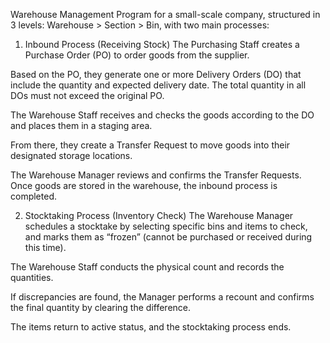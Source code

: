 Warehouse Management Program for a small-scale company, structured in 3 levels: Warehouse > Section > Bin, with two main processes:

1. Inbound Process (Receiving Stock)
The Purchasing Staff creates a Purchase Order (PO) to order goods from the supplier.

Based on the PO, they generate one or more Delivery Orders (DO) that include the quantity and expected delivery date. The total quantity in all DOs must not exceed the original PO.

The Warehouse Staff receives and checks the goods according to the DO and places them in a staging area.

From there, they create a Transfer Request to move goods into their designated storage locations.

The Warehouse Manager reviews and confirms the Transfer Requests. Once goods are stored in the warehouse, the inbound process is completed.

2. Stocktaking Process (Inventory Check)
The Warehouse Manager schedules a stocktake by selecting specific bins and items to check, and marks them as “frozen” (cannot be purchased or received during this time).

The Warehouse Staff conducts the physical count and records the quantities.

If discrepancies are found, the Manager performs a recount and confirms the final quantity by clearing the difference.

The items return to active status, and the stocktaking process ends.
